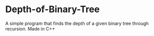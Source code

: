 # Depth-of-Binary-Tree
A simple program that finds the depth of a given binary tree through recursion.
Made in C++
